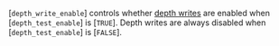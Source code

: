 [`depth_write_enable`] controls whether [depth
writes](https://www.khronos.org/registry/vulkan/specs/1.3-extensions/html/vkspec.html#fragops-depth-write) are enabled when [`depth_test_enable`] is [`TRUE`].
Depth writes are always disabled when [`depth_test_enable`] is
[`FALSE`].